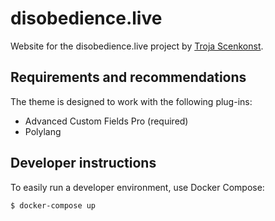# disobedience.live
Website for the disobedience.live project by [Troja Scenkonst](http://www.trojascenkonst.se).

## Requirements and recommendations
The theme is designed to work with the following plug-ins:

* Advanced Custom Fields Pro (required)
* Polylang

## Developer instructions
To easily run a developer environment, use Docker Compose:

```bash
$ docker-compose up
```
